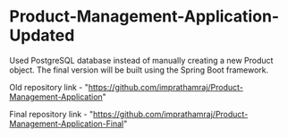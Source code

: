 # Product-Management-Application-Updated
Used PostgreSQL database instead of manually creating a new Product object. The final version will be built using the Spring Boot framework.

Old repository link - "https://github.com/imprathamraj/Product-Management-Application"

Final repository link - "https://github.com/imprathamraj/Product-Management-Application-Final"
